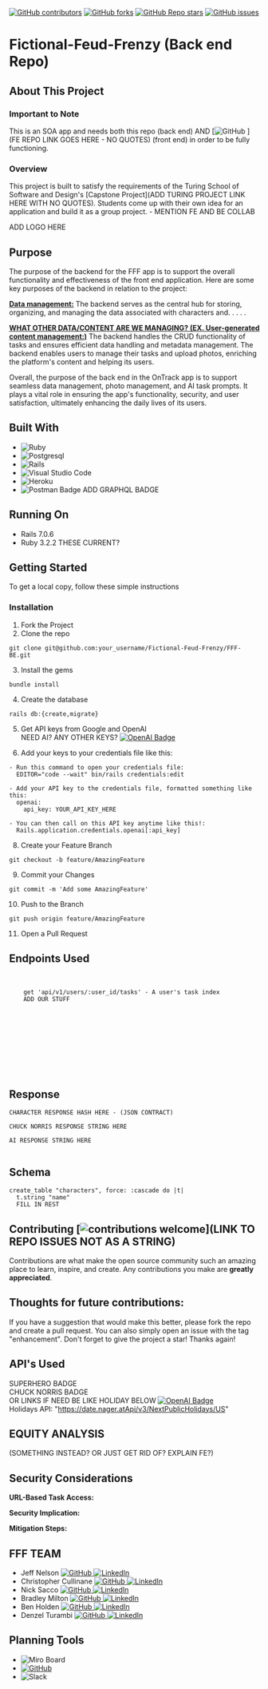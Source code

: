[![GitHub contributors](https://img.shields.io/github/contributors/ontrack-2305/ontrack_be)](https://github.com/ontrack-2305/ontrack_be/graphs/contributors)
[![GitHub forks](https://img.shields.io/github/forks/ontrack-2305/ontrack_be)](https://github.com/ontrack-2305/ontrack_be/forks)
[![GitHub Repo stars](https://img.shields.io/github/stars/ontrack-2305/ontrack_be)](https://github.com/ontrack-2305/ontrack_be/stargazers)
[![GitHub issues](https://img.shields.io/github/issues/ontrack-2305/ontrack_be)](https://github.com/ontrack-2305/ontrack_be/issues)

# Fictional-Feud-Frenzy (Back end Repo)



## About This Project
### Important to Note
This is an SOA app and needs both this repo (back end) AND [![GitHub](https://img.shields.io/badge/GitHub-100000?style=for-the-badge&logo=github&logoColor=white) ](FE REPO LINK GOES HERE - NO QUOTES) (front end) in order to be fully functioning.


### Overview
This project is built to satisfy the requirements of the Turing School of Software and Design's [Capstone Project](ADD TURING PROJECT LINK HERE WITH NO QUOTES). Students come up with their own idea for an application and build it as a group project. - MENTION FE AND BE COLLAB

ADD LOGO HERE
                    
## Purpose

The purpose of the backend for the FFF app is to support the overall functionality and effectiveness of the front end application. Here are some key purposes of the backend in relation to the project:

<b><u>Data management:</u></b> The backend serves as the central hub for storing, organizing, and managing the data associated with characters and. . . . .

<b><u>WHAT OTHER DATA/CONTENT ARE WE MANAGING? (EX. User-generated content management:)</u></b> The backend handles the CRUD functionality of tasks and ensures efficient data handling and metadata management. The backend enables users to manage their tasks and upload photos, enriching the platform's content and helping its users.

Overall, the purpose of the back end in the OnTrack app is to support seamless data management, photo management, and AI task prompts. It plays a vital role in ensuring the app's functionality, security, and user satisfaction, ultimately enhancing the daily lives of its users.

## Built With
* ![Ruby](https://img.shields.io/badge/ruby-%23CC342D.svg?style=for-the-badge&logo=ruby&logoColor=white)
* ![Postgresql](https://img.shields.io/badge/PostgreSQL-316192?style=for-the-badge&logo=postgresql&logoColor=white)
* ![Rails](https://img.shields.io/badge/rails-%23CC0000.svg?style=for-the-badge&logo=ruby-on-rails&logoColor=white)
* ![Visual Studio Code](https://img.shields.io/badge/Visual%20Studio%20Code-0078d7.svg?style=for-the-badge&logo=visual-studio-code&logoColor=white)
* ![Heroku](https://img.shields.io/badge/heroku-%23430098.svg?style=for-the-badge&logo=heroku&logoColor=white)
* ![Postman Badge](https://img.shields.io/badge/Postman-FF6C37?logo=postman&logoColor=fff&style=for-the-badge)
ADD GRAPHQL BADGE




## Running On
  - Rails 7.0.6
  - Ruby 3.2.2
  THESE CURRENT?

## <b>Getting Started</b>

To get a local copy, follow these simple instructions

### <b>Installation</b>

1. Fork the Project
2. Clone the repo 
``` 
git clone git@github.com:your_username/Fictional-Feud-Frenzy/FFF-BE.git 
```
3. Install the gems
```
bundle install
```
4. Create the database
```
rails db:{create,migrate}
```
5. Get API keys from Google and OpenAI<br>
NEED AI? ANY OTHER KEYS?
[![OpenAI Badge](https://img.shields.io/badge/OpenAI-412991?logo=openai&logoColor=fff&style=for-the-badge)](https://platform.openai.com/)<br>

6. Add your keys to your credentials file like this:
```
- Run this command to open your credentials file:
  EDITOR="code --wait" bin/rails credentials:edit
  
- Add your API key to the credentials file, formatted something like this:
  openai:
    api_key: YOUR_API_KEY_HERE
  
- You can then call on this API key anytime like this!:
  Rails.application.credentials.openai[:api_key]
```
8. Create your Feature Branch 
```
git checkout -b feature/AmazingFeature
```
9. Commit your Changes 
```
git commit -m 'Add some AmazingFeature' 
```
10. Push to the Branch 
```
git push origin feature/AmazingFeature
```
11. Open a Pull Request

## Endpoints Used
<div style="overflow: auto; height: 200px;">
  <pre>
    <code>
    get 'api/v1/users/:user_id/tasks' - A user's task index 
    ADD OUR STUFF
    </code>
  </pre>
</div>

## Response
```
CHARACTER RESPONSE HASH HERE - (JSON CONTRACT)

CHUCK NORRIS RESPONSE STRING HERE

AI RESPONSE STRING HERE


```

## Schema
```
create_table "characters", force: :cascade do |t|
  t.string "name"
  FILL IN REST
```

## Contributing  [![contributions welcome](https://img.shields.io/badge/contributions-welcome-brightgreen.svg?style=flat)](LINK TO REPO ISSUES NOT AS A STRING)
Contributions are what make the open source community such an amazing place to learn, inspire, and create. Any contributions you make are **greatly appreciated**.

## Thoughts for future contributions:


If you have a suggestion that would make this better, please fork the repo and create a pull request. You can also simply open an issue with the tag "enhancement".
Don't forget to give the project a star! Thanks again!

## API's Used
SUPERHERO BADGE<br>
CHUCK NORRIS BADGE<br>
OR LINKS IF NEED BE LIKE HOLIDAY BELOW
[![OpenAI Badge](https://img.shields.io/badge/OpenAI-412991?logo=openai&logoColor=fff&style=for-the-badge)](https://platform.openai.com/)<br>
Holidays API: "https://date.nager.atApi/v3/NextPublicHolidays/US"

## EQUITY ANALYSIS
(SOMETHING INSTEAD? OR JUST GET RID OF? EXPLAIN FE?)

## Security Considerations

**URL-Based Task Access:**


**Security Implication:**


**Mitigation Steps:**



## FFF TEAM


- Jeff Nelson [![GitHub](https://img.shields.io/badge/GitHub-100000?style=for-the-badge&logo=github&logoColor=white) ](https://github.com/jpnelson85) [![LinkedIn](https://img.shields.io/badge/LinkedIn-0077B5?style=for-the-badge&logo=linkedin&logoColor=white) ](https://www.linkedin.com/in/jeff-nelson-307aba45/)
- Christopher Cullinane [![GitHub](https://img.shields.io/badge/GitHub-100000?style=for-the-badge&logo=github&logoColor=white) ](https://github.com/topher-nullset) [![LinkedIn](https://img.shields.io/badge/LinkedIn-0077B5?style=for-the-badge&logo=linkedin&logoColor=white) ](https://www.linkedin.com/in/chris-cullinane-be/)
- Nick Sacco [![GitHub](https://img.shields.io/badge/GitHub-100000?style=for-the-badge&logo=github&logoColor=white) ](https://github.com/sicknacco) [![LinkedIn](https://img.shields.io/badge/LinkedIn-0077B5?style=for-the-badge&logo=linkedin&logoColor=white) ](https://www.linkedin.com/in/nick-sacco/)
- Bradley Milton [![GitHub](https://img.shields.io/badge/GitHub-100000?style=for-the-badge&logo=github&logoColor=white) ](https://github.com/brad2412) [![LinkedIn](https://img.shields.io/badge/LinkedIn-0077B5?style=for-the-badge&logo=linkedin&logoColor=white) ](https://www.linkedin.com/in/bradley-milton-01a814132/)
- Ben Holden [![GitHub](https://img.shields.io/badge/GitHub-100000?style=for-the-badge&logo=github&logoColor=white) ](https://github.com/BenHolden010) [![LinkedIn](https://img.shields.io/badge/LinkedIn-0077B5?style=for-the-badge&logo=linkedin&logoColor=white) ](https://www.linkedin.com/in/ben-holden-5115b8183)
- Denzel Turambi [![GitHub](https://img.shields.io/badge/GitHub-100000?style=for-the-badge&logo=github&logoColor=white) ](https://github.com/Denzel-Turambi) [![LinkedIn](https://img.shields.io/badge/LinkedIn-0077B5?style=for-the-badge&logo=linkedin&logoColor=white) ](https://www.linkedin.com/in/denzel-turambi-71a298267/)

## Planning Tools
- ![Miro Board](https://img.shields.io/badge/Miro-050038?style=for-the-badge&logo=Miro&logoColor=white)
- [![GitHub](https://img.shields.io/badge/GitHub-100000?style=for-the-badge&logo=github&logoColor=white) ](https://github.com/orgs/Fictional-Feud-Frenzy/projects/1)
- ![Slack](https://img.shields.io/badge/Slack-4A154B?style=for-the-badge&logo=slack&logoColor=white)
